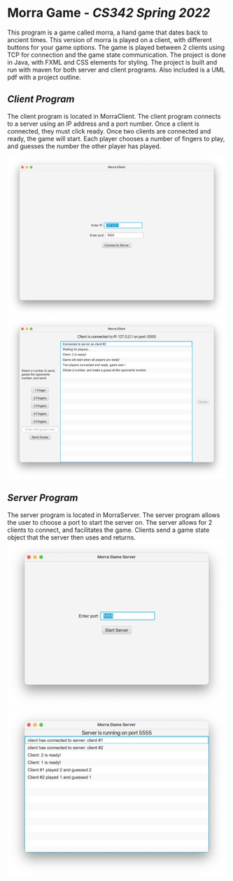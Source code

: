 # Morra Game - _CS342 Spring 2022_

This program is a game called morra, a hand game that dates back to ancient 
times. This version of morra is played on a client, with different buttons for 
your game options. The game is played between 2 clients using TCP for connection
and the game state communication. The project is done in Java, with FXML and
CSS elements for styling. The project is built and run with maven for both server
and client programs. Also included is a UML pdf with a project outline.

## *Client Program*

The client program is located in MorraClient. The client program connects to a
server using an IP address and a port number. Once a client is connected, they
must click ready. Once two clients are connected and ready, the game will start.
Each player chooses a number of fingers to play, and guesses the number the other
player has played.

<img src="/ProjectImages/client1.png" alt="Client image 1" width=500>
<img src="/ProjectImages/client2.png" alt="Client image 2" width=500>

## *Server Program*

The server program is located in MorraServer. The server program allows the user
to choose a port to start the server on. The server allows for 2 clients to
connect, and facilitates the game. Clients send a game state object that the
server then uses and returns.
<img src="/ProjectImages/server1.png" alt="Alt text" width=500>
<img src="/ProjectImages/server2.png" alt="Alt text" width=500>
